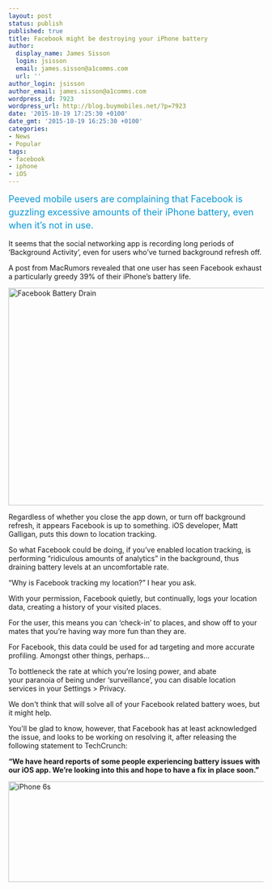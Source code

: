 ```yaml
---
layout: post
status: publish
published: true
title: Facebook might be destroying your iPhone battery
author:
  display_name: James Sisson
  login: jsisson
  email: james.sisson@a1comms.com
  url: ''
author_login: jsisson
author_email: james.sisson@a1comms.com
wordpress_id: 7923
wordpress_url: http://blog.buymobiles.net/?p=7923
date: '2015-10-19 17:25:30 +0100'
date_gmt: '2015-10-19 16:25:30 +0100'
categories:
- News
- Popular
tags:
- facebook
- iphone
- iOS
---
```

<p><span class="postStandFirst" style="color: #0896d5; line-height: 26px; font-size: 18px;">Peeved mobile&nbsp;users are complaining that Facebook is guzzling excessive amounts of their iPhone battery, even when it&rsquo;s not in use.</span></p>
<p>It seems that the social networking app is recording long periods of &lsquo;Background Activity&rsquo;, even for users who&rsquo;ve turned background refresh off.</p>
<p>A post from MacRumors revealed that one user has seen Facebook exhaust a particularly greedy 39% of their iPhone&rsquo;s battery life.</p>
<p><img class="aligncenter size-full wp-image-7924" src="https://a1comms-blog-buymobiles.storage.googleapis.com/2015/10/facbook-battery-drain.jpg" alt="Facebook Battery Drain" width="749" height="430" data-id="7924" /></p>
<p>Regardless of whether you close the app down, or turn off background refresh, it appears Facebook is up to something. iOS developer, Matt Galligan, puts this down to location tracking.</p>
<p>So what Facebook could be doing, if you&rsquo;ve enabled location tracking, is performing &ldquo;ridiculous amounts of analytics&rdquo; in the background, thus draining battery levels at an uncomfortable rate.</p>
<p>&ldquo;Why is Facebook tracking my location?&rdquo; I hear you ask.</p>
<p>With your permission, Facebook quietly, but continually, logs your location data, creating a history of your visited places.</p>
<p>For the user, this means you can &lsquo;check-in&rsquo; to places, and show off to your mates that you&rsquo;re having way more fun than they are.</p>
<p>For Facebook, this data could be used for ad targeting and more accurate profiling. Amongst other things, perhaps&hellip;</p>
<p>To bottleneck the rate at which you&rsquo;re losing power, and abate your&nbsp;paranoia of being under &lsquo;surveillance&rsquo;, you can disable location services in your Settings > Privacy.</p>
<p>We don't think that will solve all of your Facebook related battery woes, but it might help.</p>
<p>You'll be glad to know, however, that Facebook has at least acknowledged the issue, and looks to be working on resolving it, after releasing the following statement to TechCrunch:</p>
<p><strong>&ldquo;We have heard reports of some people experiencing battery issues with our iOS app. We&rsquo;re looking into this and hope to have a fix in place soon.&rdquo;</strong></p>
<p><img class="aligncenter wp-image-8317 " src="https://a1comms-blog-buymobiles.storage.googleapis.com/2015/10/iphone-6s-MPU.png" alt="iPhone 6s" width="1140" height="199" /></p>

